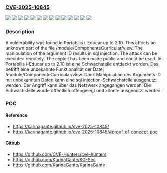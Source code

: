### [CVE-2025-10845](https://cve.mitre.org/cgi-bin/cvename.cgi?name=CVE-2025-10845)
![](https://img.shields.io/static/v1?label=Product&message=i-Educar&color=blue)
![](https://img.shields.io/static/v1?label=Version&message=2.0%20&color=brightgreen)
![](https://img.shields.io/static/v1?label=Version&message=2.1%20&color=brightgreen)
![](https://img.shields.io/static/v1?label=Version&message=2.10%20&color=brightgreen)
![](https://img.shields.io/static/v1?label=Version&message=2.2%20&color=brightgreen)
![](https://img.shields.io/static/v1?label=Version&message=2.3%20&color=brightgreen)
![](https://img.shields.io/static/v1?label=Version&message=2.4%20&color=brightgreen)
![](https://img.shields.io/static/v1?label=Version&message=2.5%20&color=brightgreen)
![](https://img.shields.io/static/v1?label=Version&message=2.6%20&color=brightgreen)
![](https://img.shields.io/static/v1?label=Version&message=2.7%20&color=brightgreen)
![](https://img.shields.io/static/v1?label=Version&message=2.8%20&color=brightgreen)
![](https://img.shields.io/static/v1?label=Version&message=2.9%20&color=brightgreen)
![](https://img.shields.io/static/v1?label=Vulnerability&message=Injection&color=brightgreen)
![](https://img.shields.io/static/v1?label=Vulnerability&message=SQL%20Injection&color=brightgreen)

### Description

A vulnerability was found in Portabilis i-Educar up to 2.10. This affects an unknown part of the file /module/ComponenteCurricular/view. The manipulation of the argument ID results in sql injection. The attack can be executed remotely. The exploit has been made public and could be used.
In Portabilis i-Educar up to 2.10 ist eine Schwachstelle entdeckt worden. Das betrifft eine unbekannte Funktionalität der Datei /module/ComponenteCurricular/view. Dank Manipulation des Arguments ID mit unbekannten Daten kann eine sql injection-Schwachstelle ausgenutzt werden. Der Angriff kann über das Netzwerk angegangen werden. Die Schwachstelle wurde öffentlich offengelegt und könnte ausgenutzt werden.

### POC

#### Reference
- https://karinagante.github.io/cve-2025-10845/
- https://karinagante.github.io/cve-2025-10845/#proof-of-concept-poc

#### Github
- https://github.com/CVE-Hunters/cve-hunters
- https://github.com/KarinaGante/KG-Sec
- https://github.com/KarinaGante/KarinaGante

